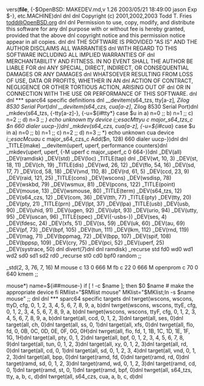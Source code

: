 vers(__file__,
	{-$OpenBSD: MAKEDEV.md,v 1.26 2003/05/21 18:49:00 jason Exp $-},
etc.MACHINE)dnl
dnl
dnl Copyright (c) 2001,2002,2003 Todd T. Fries <todd@OpenBSD.org>
dnl
dnl Permission to use, copy, modify, and distribute this software for any
dnl purpose with or without fee is hereby granted, provided that the above
dnl copyright notice and this permission notice appear in all copies.
dnl
dnl THE SOFTWARE IS PROVIDED "AS IS" AND THE AUTHOR DISCLAIMS ALL WARRANTIES
dnl WITH REGARD TO THIS SOFTWARE INCLUDING ALL IMPLIED WARRANTIES OF
dnl MERCHANTABILITY AND FITNESS. IN NO EVENT SHALL THE AUTHOR BE LIABLE FOR
dnl ANY SPECIAL, DIRECT, INDIRECT, OR CONSEQUENTIAL DAMAGES OR ANY DAMAGES
dnl WHATSOEVER RESULTING FROM LOSS OF USE, DATA OR PROFITS, WHETHER IN AN
dnl ACTION OF CONTRACT, NEGLIGENCE OR OTHER TORTIOUS ACTION, ARISING OUT OF
dnl OR IN CONNECTION WITH THE USE OR PERFORMANCE OF THIS SOFTWARE.
dnl
dnl *** sparc64 specific definitions
dnl
__devitem(s64_tzs, tty[a-z]*, Zilog 8530 Serial Port)dnl
__devitem(s64_czs, cua[a-z]*, Zilog 8530 Serial Port)dnl
_mkdev(s64_tzs, {-tty[a-z]-}, {-u=${i#tty*}
	case $u in
	a) n=0 ;;
	b) n=1 ;;
	c) n=2 ;;
	d) n=3 ;;
	*) echo unknown tty device $i ;;
	esac
	M tty$u c major_s64_tzs_c $n 660 dialer uucp-})dnl
_mkdev(s64_czs, cua[a-z], {-u=${i#cua*}
	case $u in
	a) n=0 ;;
	b) n=1 ;;
	c) n=2 ;;
	d) n=3 ;;
	*) echo unknown cua device $i ;;
	esac
	M cua$u c major_s64_czs_c Add($n, 128) 660 dialer uucp-})dnl
dnl
_TITLE(make)
__devitem(uperf, uperf, performance counters)dnl
_mkdev(uperf, uperf, {-M uperf c major_uperf_c 0 664-})dnl
_DEV(all)
_DEV(ramdisk)
_DEV(std)
_DEV(loc)
_TITLE(tap)
dnl _DEV(wt, 10, 3)
_DEV(st, 18, 11)
_DEV(ch, 19)
_TITLE(dis)
_DEV(wd, 26, 12)
_DEV(flo, 54, 16)
_DEV(sd, 17, 7)
_DEV(cd, 58, 18)
_DEV(vnd, 110, 8)
_DEV(rd, 61, 5)
_DEV(ccd, 23, 9)
_DEV(raid, 121, 25)
_TITLE(cons)
_DEV(wscons)
_DEV(wsdisp, 78)
_DEV(wskbd, 79)
_DEV(wsmux, 81)
_DEV(pcons, 122)
_TITLE(point)
_DEV(mouse, 13)
_DEV(wsmouse, 80)
_TITLE(term)
_DEV(s64_tzs, 12)
_DEV(s64_czs, 12)
_DEV(com, 36)
_DEV(tth, 77)
_TITLE(pty)
_DEV(tty, 20)
_DEV(pty, 21)
_TITLE(prn)
_DEV(lpt, 37)
_DEV(lpa)
_TITLE(usb)
_DEV(usb, 90)
_DEV(uhid, 91)
_DEV(ugen, 92)
_DEV(ulpt, 93)
_DEV(urio, 94)
_DEV(utty, 95)
_DEV(uscan, 96)
_TITLE(spec)
_DEV({-usbs-})
_DEV(ses, 4)
_DEV(fdesc, 24)
_DEV(xfs, 51)
_DEV(ss, 59)
_DEV(uk, 60)
_DEV(au, 69)
_DEV(pf, 73)
_DEV(bpf, 105)
_DEV(tun, 111)
_DEV(lkm, 112)
_DEV(rnd, 119)
_DEV(mag, 71)
_DEV(bppmag, 72)
_DEV(bpp, 107)
_DEV(spif, 108)
_DEV(bppsp, 109)
_DEV(cry, 75)
_DEV(pci, 52)
_DEV(uperf, 25)
_DEV(systrace, 50)
dnl
divert(7)dnl
dnl
ramdisk)
	_recurse std fd0 wd0 wd1 wd2 sd0 sd1 sd2 rd0
	_recurse st0 cd0 bpf0 random
	;;

_std(2, 3, 76, 7, 16)
	M mouse		c 13 0 666
	M fb		c 22 0 666
	M openprom	c 70 0 640 kmem
	;;

mouse*)
	name=${i##mouse-}
	if [ ! -c $name ]; then
		$0 $name	# make the appropriate device
	fi
	RMlist="$RMlist mouse"
	MKlist="$MKlist;ln -s $name mouse"
	;;
dnl
dnl *** sparc64 specific targets
dnl
twrget(wscons, wscons, ttyD, cfg, 0, 1, 2, 3, 4, 5, 6, 7, 8, 9, a, b)dnl
twrget(wscons, wscons, ttyE, cfg, 0, 1, 2, 3, 4, 5, 6, 7, 8, 9, a, b)dnl
twrget(wscons, wscons, ttyF, cfg, 0, 1, 2, 3, 4, 5, 6, 7, 8, 9, a, b)dnl
target(all, ccd, 0, 1, 2, 3)dnl
target(all, ses, 0)dnl
target(all, ch, 0)dnl
target(all, ss, 0, 1)dnl
target(all, xfs, 0)dnl
twrget(all, flo, fd, 0, 0B, 0C, 0D, 0E, 0F, 0G, 0H)dnl
twrget(all, flo, fd, 1, 1B, 1C, 1D, 1E, 1F, 1G, 1H)dnl
target(all, pty, 0, 1, 2)dnl
target(all, bpf, 0, 1, 2, 3, 4, 5, 6, 7, 8, 9)dnl
target(all, tun, 0, 1, 2, 3)dnl
target(all, xy, 0, 1, 2, 3)dnl
target(all, rd, 0)dnl
target(all, cd, 0, 1)dnl
target(all, sd, 0, 1, 2, 3, 4)dnl
target(all, vnd, 0, 1, 2, 3)dnl
target(all, bpp, 0)dnl
target(ramd, fd, 0)dnl
target(ramd, rd, 0)dnl
target(ramd, sd, 0, 1, 2, 3)dnl
target(ramd, wd, 0, 1, 2, 3)dnl
target(ramd, cd, 0, 1)dnl
target(ramd, st, 0, 1)dnl
target(ramd, bpf, 0)dnl
twrget(all, s64_tzs, tty, a, b, c, d)dnl
twrget(all, s64_czs, cua, a, b, c, d)dnl
